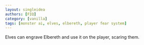 ```yaml
---
layout: singleidea
authors: [FIQ]
category: [vanilla]
tags: [monster ai, elves, elbereth, player fear system]
---
```

Elves can engrave Elbereth and use it on the player, scaring them.

